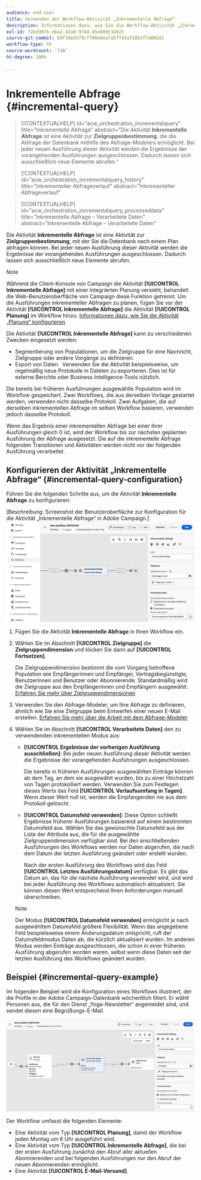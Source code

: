 ```yaml
---
audience: end-user
title: Verwenden der Workflow-Aktivität „Inkrementelle Abfrage“
description: Informationen dazu, wie Sie die Workflow-Aktivität „Inkrementelle Abfrage“ verwenden
exl-id: 72bd307b-eba2-42a0-9744-05e089c34925
source-git-commit: b9f3deb579cf786e0eafa57f42a728b3f7a002d1
workflow-type: ht
source-wordcount: '716'
ht-degree: 100%

---
```


# Inkrementelle Abfrage {#incremental-query}

>[!CONTEXTUALHELP]
>id="acw_orchestration_incrementalquery"
>title="Inkrementelle Abfrage"
>abstract="Die Aktivität **Inkrementelle Abfrage** ist eine Aktivität zur **Zielgruppenbestimmung**, die die Abfrage der Datenbank mithilfe des Abfrage-Modelers ermöglicht. Bei jeder neuen Ausführung dieser Aktivität werden die Ergebnisse der vorangehenden Ausführungen ausgeschlossen. Dadurch lassen sich ausschließlich neue Elemente abrufen."

>[!CONTEXTUALHELP]
>id="acw_orchestration_incrementalquery_history"
>title="Inkrementeller Abfrageverlauf"
>abstract="Inkrementeller Abfrageverlauf"

>[!CONTEXTUALHELP]
>id="acw_orchestration_incrementalquery_processeddata"
>title="Inkrementelle Abfrage – Verarbeitete Daten"
>abstract="Inkrementelle Abfrage – Verarbeitete Daten"

Die Aktivität **Inkrementelle Abfrage** ist eine Aktivität zur **Zielgruppenbestimmung**, mit der Sie die Datenbank nach einem Plan abfragen können. Bei jeder neuen Ausführung dieser Aktivität werden die Ergebnisse der vorangehenden Ausführungen ausgeschlossen. Dadurch lassen sich ausschließlich neue Elemente abrufen.

>[!NOTE]
>
>Während die Client-Konsole von Campaign die Aktivität **[!UICONTROL Inkrementelle Abfrage]** mit einer integrierten Planung versieht, behandelt die Web-Benutzeroberfläche von Campaign diese Funktion getrennt. Um die Ausführungen inkrementeller Abfragen zu planen, fügen Sie vor der Aktivität **[!UICONTROL Inkrementelle Abfrage]** die Aktivität **[!UICONTROL Planung]** im Workflow hinzu. [Informationen dazu, wie Sie die Aktivität „Planung“ konfigurieren](scheduler.md)

Die Aktivität **[!UICONTROL Inkrementelle Abfrage]** kann zu verschiedenen Zwecken eingesetzt werden:

* Segmentierung von Populationen, um die Zielgruppe für eine Nachricht, Zielgruppe oder andere Vorgänge zu definieren.
* Export von Daten.  Verwenden Sie die Aktivität beispielsweise, um regelmäßig neue Protokolle in Dateien zu exportieren. Dies ist für externe Berichte oder Business Intelligence-Tools nützlich.

Die bereits bei früheren Ausführungen ausgewählte Population wird im Workflow gespeichert. Zwei Workflows, die aus derselben Vorlage gestartet werden, verwenden nicht dasselbe Protokoll. Zwei Aufgaben, die auf derselben inkrementellen Abfrage im selben Workflow basieren, verwenden jedoch dasselbe Protokoll.

Wenn das Ergebnis einer inkrementellen Abfrage bei einer ihrer Ausführungen gleich 0 ist, wird der Workflow bis zur nächsten geplanten Ausführung der Abfrage ausgesetzt. Die auf die inkrementelle Abfrage folgenden Transitionen und Aktivitäten werden nicht vor der folgenden Ausführung verarbeitet.

## Konfigurieren der Aktivität „Inkrementelle Abfrage“ {#incremental-query-configuration}

Führen Sie die folgenden Schritte aus, um die Aktivität **Inkrementelle Abfrage** zu konfigurieren:

[Beschreibung: Screenshot der Benutzeroberfläche zur Konfiguration für die Aktivität „Inkrementelle Abfrage“ in Adobe Campaign.]\
![](../assets/incremental-query.png)

1. Fügen Sie die Aktivität **Inkrementelle Abfrage** in Ihren Workflow ein.

1. Wählen Sie im Abschnitt **[!UICONTROL Zielgruppe]** die **Zielgruppendimension** und klicken Sie dann auf **[!UICONTROL Fortsetzen]**.

   Die Zielgruppendimension bestimmt die vom Vorgang betroffene Population wie Empfängerinnen und Empfänger, Vertragsbegünstigte, Benutzerinnen und Benutzer oder Abonnierende. Standardmäßig wird die Zielgruppe aus den Empfängerinnen und Empfängern ausgewählt. [Erfahren Sie mehr über Zielgruppendimensionen](../../audience/about-recipients.md#targeting-dimensions)

1. Verwenden Sie den Abfrage-Modeler, um Ihre Abfrage zu definieren, ähnlich wie Sie eine Zielgruppe beim Entwerfen einer neuen E-Mail erstellen. [Erfahren Sie mehr über die Arbeit mit dem Abfrage-Modeler](../../query/query-modeler-overview.md)

1. Wählen Sie im Abschnitt **[!UICONTROL Verarbeitete Daten]** den zu verwendenden inkrementellen Modus aus:

   * **[!UICONTROL Ergebnisse der vorherigen Ausführung ausschließen]**: Bei jeder neuen Ausführung dieser Aktivität werden die Ergebnisse der vorangehenden Ausführungen ausgeschlossen.

     Die bereits in früheren Ausführungen ausgewählten Einträge können ab dem Tag, an dem sie ausgewählt wurden, bis zu einer Höchstzahl von Tagen protokolliert werden. Verwenden Sie zum Festlegen dieses Werts das Feld **[!UICONTROL Verlaufsumfang in Tagen]**. Wenn dieser Wert null ist, werden die Empfangenden nie aus dem Protokoll gelöscht.

   * **[!UICONTROL Datumsfeld verwenden]**: Diese Option schließt Ergebnisse früherer Ausführungen basierend auf einem bestimmten Datumsfeld aus. Wählen Sie das gewünschte Datumsfeld aus der Liste der Attribute aus, die für die ausgewählte Zielgruppendimension verfügbar sind. Bei den anschließenden Ausführungen des Workflows werden nur Daten abgerufen, die nach dem Datum der letzten Ausführung geändert oder erstellt wurden.

     Nach der ersten Ausführung des Workflows wird das Feld **[!UICONTROL Letztes Ausführungsdatum]** verfügbar. Es gibt das Datum an, das für die nächste Ausführung verwendet wird, und wird bei jeder Ausführung des Workflows automatisch aktualisiert. Sie können diesen Wert entsprechend Ihren Anforderungen manuell überschreiben.

   >[!NOTE]
   >
   >Der Modus **[!UICONTROL Datumsfeld verwenden]** ermöglicht je nach ausgewähltem Datumsfeld größere Flexibilität. Wenn das angegebene Feld beispielsweise einem Änderungsdatum entspricht, ruft der Datumsfeldmodus Daten ab, die kürzlich aktualisiert wurden. Im anderen Modus werden Einträge ausgeschlossen, die schon in einer früheren Ausführung abgerufen worden waren, selbst wenn diese Daten seit der letzten Ausführung des Workflows geändert wurden.

## Beispiel {#incremental-query-example}

Im folgenden Beispiel wird die Konfiguration eines Workflows illustriert, der die Profile in der Adobe Campaign-Datenbank wöchentlich filtert. Er wählt Personen aus, die für den Dienst „Yoga-Newsletter“ angemeldet sind, und sendet diesen eine Begrüßungs-E-Mail.

![Screenshot einer Workflow-Beispielkonfiguration zum Filtern von Profilen, die für den Dienst „Yoga-Newsletter“ angemeldet sind.](../assets/incremental-query-example.png)

Der Workflow umfasst die folgenden Elemente:

* Eine Aktivität vom Typ **[!UICONTROL Planung]**, damit der Workflow jeden Montag um 6 Uhr ausgeführt wird.
* Eine Aktivität vom Typ **[!UICONTROL Inkrementelle Abfrage]**, die bei der ersten Ausführung zunächst den Abruf aller aktuellen Abonnierenden und bei folgenden Ausführungen nur den Abruf der neuen Abonnierenden ermöglicht.
* Eine Aktivität **[!UICONTROL E-Mail-Versand]**.
